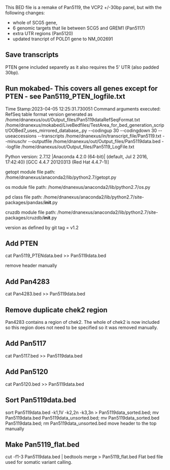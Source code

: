 This BED file is a remake of Pan5119, the VCP2 +/-30bp panel, but with the following changes:
- whole of SCG5 gene,
- 6 genomic targets that lie between SCG5 and GREM1 (Pan5117)
- extra UTR regions (Pan5120)
- updated trancript of POLD1 gene to NM_002691

## Save transcripts
PTEN gene included separetly as it also requires the 5' UTR (also padded 30bp).

## Run mokabed- This covers all genes except for PTEN - see Pan5119_PTEN_logfile.txt
Time Stamp:2023-04-05 12:25:31.730051
Command arguments executed:
RefSeq table format version generated as /home/dnanexus/out/Output_files/Pan5119dataRefSeqFormat.txt
/home/dnanexus/mokabed/LiveBedfiles/TestArea_for_bed_generation_script/OOBed7_uses_mirrored_database_.py --codingup 30 --codingdown 30 --useaccessions --transcripts /home/dnanexus/in/transcript_file/Pan5119.txt --minuschr --outputfile /home/dnanexus/out/Output_files/Pan5119data.bed --logfile /home/dnanexus/out/Output_files/Pan5119_LogFile.txt 

 Python version: 2.7.12 |Anaconda 4.2.0 (64-bit)| (default, Jul  2 2016, 17:42:40) 
[GCC 4.4.7 20120313 (Red Hat 4.4.7-1)]

 getopt module file path: /home/dnanexus/anaconda2/lib/python2.7/getopt.py

 os module file path: /home/dnanexus/anaconda2/lib/python2.7/os.py

 pd class file path: /home/dnanexus/anaconda2/lib/python2.7/site-packages/pandas/__init__.py

 cruzdb module file path: /home/dnanexus/anaconda2/lib/python2.7/site-packages/cruzdb/__init__.py

version as defined by git tag = v1.2

## Add PTEN
cat Pan5119_PTENdata.bed >> Pan5119data.bed

remove header manually

## Add Pan4283
cat Pan4283.bed >> Pan5119data.bed

## Remove duplicate chek2 region
Pan4283 contains a region of chek2. The whole of chek2 is now included so this region does not need to be specified so it was removed manually.

## Add Pan5117
cat Pan5117.bed >> Pan5119data.bed

## Add Pan5120
cat Pan5120.bed >> Pan5119data.bed

## Sort Pan5119data.bed
sort Pan5119data.bed -k1,1V -k2,2n -k3,3n > Pan5119data_sorted.bed; mv Pan5119data.bed Pan5119data_unsorted.bed; mv Pan5119data_sorted.bed Pan5119data.bed; rm Pan5119data_unsorted.bed move header to the top manually

## Make Pan5119_flat.bed
cut -f1-3 Pan5119data.bed | bedtools merge > Pan5119_flat.bed Flat bed file used for somatic variant calling.